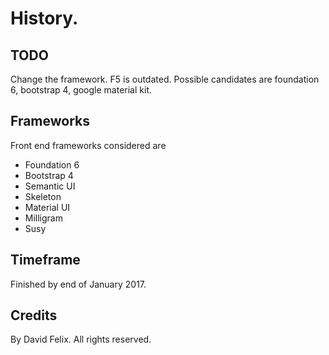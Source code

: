 # History.

## TODO

Change the framework. F5 is outdated.
Possible candidates are foundation 6, bootstrap 4, google material kit.

## Frameworks

Front end frameworks considered are

- Foundation 6
- Bootstrap 4
- Semantic UI
- Skeleton
- Material UI
- Milligram
- Susy

## Timeframe

Finished by end of January 2017.

## Credits

By David Felix. All rights reserved.